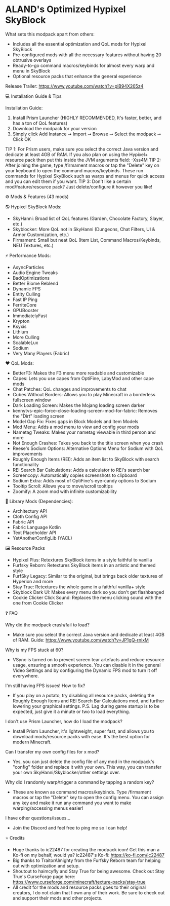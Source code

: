 # ALAND's Optimized Hypixel SkyBlock

What sets this modpack apart from others:

* Includes all the essential optimization and QoL mods for Hypixel SkyBlock
* Pre-configured mods with all the necessary features without having 20 obtrusive overlays
* Ready-to-go command macros/keybinds for almost every warp and menu in SkyBlock
* Optional resource packs that enhance the general experience

Release Trailer: https://www.youtube.com/watch?v=plB94X265z4

💻 Installation Guide & Tips

Installation Guide:

1. Install Prism Launcher (HIGHLY RECOMMENDED, It's faster, better, and has a ton of QoL features)
2. Download the modpack for your version
3. Simply click Add Instance ➞ Import ➞ Browse ➞ Select the modpack ➞ Click OK

TIP 1: For Prism users, make sure you select the correct Java version and dedicate at least 4GB of RAM. If you
also plan on using the Hypixel+ resource pack then put this inside the JVM arguments field: -Xss4M
TIP 2: After joining the game, type /firmament macros or tap the "Delete" key on your keyboard to open the
command macros/keybinds. These run commands for Hypixel SkyBlock such as warps and menus for quick access
and you can edit them if you want.
TIP 3: Don't like a certain mod/feature/resource pack? Just delete/configure it however you like!

⚙️ Mods & Features (43 mods)

🌎 Hypixel SkyBlock Mods:

* SkyHanni: Broad list of QoL features (Garden, Chocolate Factory, Slayer, etc.)
* Skyblocker: More QoL not in SkyHanni (Dungeons, Chat Filters, UI & Armor Customization, etc.)
* Firmament: Small but neat QoL (Item List, Command Macros/Keybinds, NEU Textures, etc.)

⚡️ Performance Mods:

* AsyncParticles
* Audio Engine Tweaks
* BadOptimizations
* Better Biome Reblend
* Dynamic FPS
* Entity Culling
* Fast IP Ping
* FerriteCore
* GPUBooster
* ImmediatelyFast
* Krypton
* Ksyxis
* Lithium
* More Culling
* ScalableLux
* Sodium
* Very Many Players (Fabric)

❤️ QoL Mods:

* BetterF3: Makes the F3 menu more readable and customizable
* Capes: Lets you use capes from OptiFine, LabyMod and other cape mods
* Chat Patches: QoL changes and improvements to chat
* Cubes Without Borders: Allows you to play Minecraft in a borderless fullscreen window
* Dark Loading Screen: Makes the Mojang loading screen darker
* kennytvs-epic-force-close-loading-screen-mod-for-fabric: Removes the "Dirt" loading screen
* Model Gap Fix: Fixes gaps in Block Models and Item Models
* Mod Menu: Adds a mod menu to view and config your mods
* Nametag Tweaks: Makes your nametag viewable in third person and more
* Not Enough Crashes: Takes you back to the title screen when you crash
* Reese's Sodium Options: Alternative Options Menu for Sodium with QoL improvements
* Roughly Enough Items (REI): Adds an item list to SkyBlock with search functionality
* REI Search Bar Calculations: Adds a calculator to REI's search bar
* Screencopy: Automatically copies screenshots to clipboard
* Sodium Extra: Adds most of OptiFine's eye-candy options to Sodium
* Tooltip Scroll: Allows you to move/scroll tooltips
* Zoomify: A zoom mod with infinite customizability

📒 Library Mods (Dependencies):

* Architectury API
* Cloth Config API
* Fabric API
* Fabric Language Kotlin
* Text Placeholder API
* YetAnotherConfigLib (YACL)

🖼️ Resource Packs

* Hypixel Plus: Retextures SkyBlock items in a style faithful to vanilla
* Furfsky Reborn: Retextures SkyBlock items in an artistic and themed style
* FurfSky Legacy: Similar to the original, but brings back older textures of Hyperion and more
* Stay True: Retextures the whole game in a faithful vanilla+ style
* Skyblock Dark UI: Makes every menu dark so you don't get flashbanged
* Cookie Clicker Click Sound: Replaces the menu clicking sound with the one from Cookie Clicker

❓ FAQ

Why did the modpack crash/fail to load?

* Make sure you select the correct Java version and dedicate at least 4GB of RAM.
  Guide: https://www.youtube.com/watch?v=JP1gQ-rnixM

Why is my FPS stuck at 60?

* VSync is turned on to prevent screen tear artefacts and reduce resource usage, ensuring a smooth experience.
  You can disable it in the general Video Settings and by configuring the Dynamic FPS mod to turn it off everywhere.

I'm still having FPS issues! How to fix?

* If you play on a potato, try disabling all resource packs, deleting the Roughly Enough Items and REI Search Bar
  Calculations mod, and further lowering your graphical settings. P.S. Lag during game startup is to be expected,
  just give it a minute or two to load everything.

I don't use Prism Launcher, how do I load the modpack?

* Install Prism Launcher, it's lightweight, super fast, and allows you to download mods/resource packs with ease.
  It's the best option for modern Minecraft.

Can I transfer my own config files for x mod?

* Yes, you can just delete the config file of any mod in the modpack's "config" folder and replace it with your own.
  This way, you can transfer your own SkyHanni/Skyblocker/other settings over.

Why did I randomly warp/trigger a command by tapping a random key?

* These are known as command macros/keybinds. Type /firmament macros or tap the "Delete" key to open the config menu.
  You can assign any key and make it run any command you want to make warping/accessing menus easier!

I have other questions/issues...

* Join the Discord and feel free to ping me so I can help!

⭐️ Credits

* Huge thanks to ic22487 for creating the modpack icon! Get this man a Ko-fi on my behalf, would ya?
  ic22487's Ko-fi: https://ko-fi.com/ic22487
* Big thanks to TraitorAlmighty from the Furfsky Reborn team for helping out with optimization and setup.
* Shoutout to haimcyfly and Stay True for being awesome. Check out Stay True's
  CurseForge page here: https://www.curseforge.com/minecraft/texture-packs/stay-true
* All credit for the mods and resource packs goes to their original creators, I do not claim that I own any of
  their work. Be sure to check out and support their mods and other projects.
